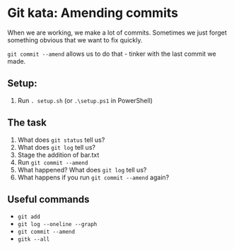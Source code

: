 # Git kata: Amending commits
When we are working, we make a lot of commits.
Sometimes we just forget something obvious that we want to fix quickly.

`git commit --amend` allows us to do that - tinker with the last commit we made.

## Setup:

1. Run `. setup.sh` (or `.\setup.ps1` in PowerShell)

## The task

1. What does `git status` tell us?
2. What does `git log` tell us?
3. Stage the addition of bar.txt
4. Run `git commit --amend`
5. What happened? What does `git log` tell us?
6. What happens if you run `git commit --amend` again?

## Useful commands

- `git add`
- `git log --oneline --graph`
- `git commit --amend`
- `gitk --all`
